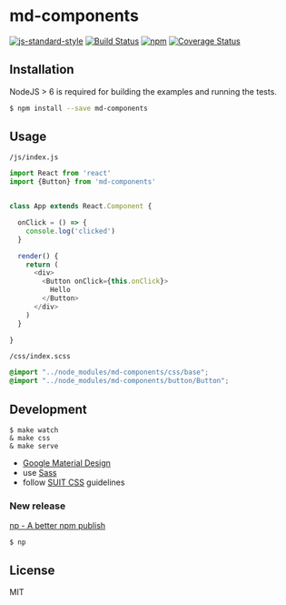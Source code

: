 
# md-components

[![js-standard-style](https://img.shields.io/badge/code%20style-standard-brightgreen.svg)](http://standardjs.com/)
[![Build Status](https://travis-ci.org/HBM/md-components.svg?branch=master)](https://travis-ci.org/HBM/md-components)
[![npm](https://img.shields.io/npm/v/md-components.svg)](https://www.npmjs.com/package/md-components)
[![Coverage Status](https://coveralls.io/repos/github/HBM/md-components/badge.svg)](https://coveralls.io/github/HBM/md-components)

## Installation

NodeJS > 6 is required for building the examples and running the tests.

```bash
$ npm install --save md-components
```

## Usage

`/js/index.js`

```js
import React from 'react'
import {Button} from 'md-components'


class App extends React.Component {

  onClick = () => {
    console.log('clicked')
  }

  render() {
    return (
      <div>
        <Button onClick={this.onClick}>
          Hello
        </Button>
      </div>
    )
  }

}
```

`/css/index.scss`

```scss
@import "../node_modules/md-components/css/base";
@import "../node_modules/md-components/button/Button";
```

## Development

```
$ make watch
& make css
& make serve
```

- [Google Material Design](https://www.google.com/design/spec/material-design/introduction.html)
- use [Sass](http://sass-lang.com/)
- follow [SUIT CSS](https://suitcss.github.io/) guidelines

### New release

[np - A better npm publish](https://github.com/sindresorhus/np)

```
$ np
```

## License

MIT
